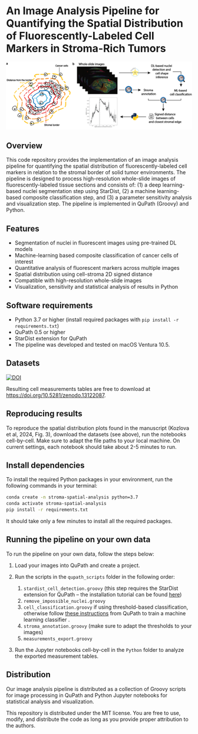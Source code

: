 # An Image Analysis Pipeline for Quantifying the Spatial Distribution of Fluorescently-Labeled Cell Markers in Stroma-Rich Tumors

![StromaCellMarkerQuant](images/fig1_workflow.png)

## Overview
This code repository provides the implementation of an image analysis pipeline for quantifying the spatial distribution of fluorescently-labeled cell markers in relation to the stromal border of solid tumor environments. The pipeline is designed to process high-resolution whole-slide images of fluorescently-labeled tissue sections and consists of: (1) a deep learning-based nuclei segmentation step using StarDist, (2) a machine learning-based composite classification step, and (3) a parameter sensitivity analysis and visualization step. The pipeline is implemented in QuPath (Groovy) and Python.


## Features
- Segmentation of nuclei in fluorescent images using pre-trained DL models
- Machine-learning based composite classification of cancer cells of interest
- Quantitative analysis of fluorescent markers across multiple images
- Spatial distribution using cell-stroma 2D signed distance
- Compatible with high-resolution whole-slide images 
- Visualization, sensitivity and statistical analysis of results in Python


## Software requirements
- Python 3.7 or higher (install required packages with `pip install -r requirements.txt`)
- QuPath 0.5 or higher
- StarDist extension for QuPath
- The pipeline was developed and tested on macOS Ventura 10.5. 


## Datasets
[![DOI](https://zenodo.org/badge/DOI/10.5281/zenodo.13122087.svg)](https://doi.org/10.5281/zenodo.13122087)

Resulting cell measurements tables are free to download at https://doi.org/10.5281/zenodo.13122087. 


## Reproducing results
To reproduce the spatial distribution plots found in the manuscript (Kozlova et al, 2024, Fig. 3), download the datasets (see above), run the notebooks cell-by-cell. Make sure to adapt the file paths to your local machine. On current settings, each notebook should take about 2-5 minutes to run. 


## Install dependencies
To install the required Python packages in your environment, run the following commands in your terminal:

```bash
conda create -n stroma-spatial-analysis python=3.7
conda activate stroma-spatial-analysis
pip install -r requirements.txt
```

It should take only a few minutes to install all the required packages.


## Running the pipeline on your own data
To run the pipeline on your own data, follow the steps below:

1. Load your images into QuPath and create a project.
2. Run the scripts in the `qupath_scripts` folder in the following order:
    1. `stardist_cell_detection.groovy` (this step requires the StarDist extension for QuPath – the installation tutorial can be found [here](https://qupath.readthedocs.io/en/0.4/docs/deep/stardist.html))
    2. `remove_impossible_nuclei.groovy`
    3. `cell_classification.groovy` if using threshold-based classification, otherwise follow [these instructions](https://qupath.readthedocs.io/en/stable/docs/tutorials/cell_classification.html#train-a-cell-classifier-based-on-annotations) from QuPath to train a machine learning classifier .
    4. `stroma_annotation.groovy` (make sure to adapt the thresholds to your images)
    5. `measurements_export.groovy` 
    
3. Run the Jupyter notebooks cell-by-cell in the `Python` folder to analyze the exported measurement tables.


## Distribution
Our image analysis pipeline is distributed as a collection of Groovy scripts for image processing in QuPath and Python Jupyter notebooks for statistical analysis and visualization.

This repository is distributed under the MIT license. You are free to use, modify, and distribute the code as long as you provide proper attribution to the authors.